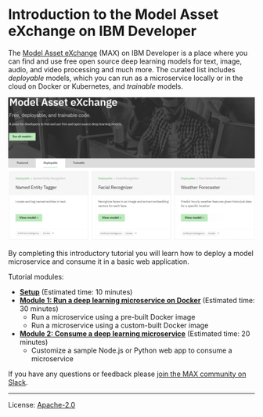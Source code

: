 # Introduction to the Model Asset eXchange on IBM Developer

The [Model Asset eXchange](https://developer.ibm.com/exchanges/models/) (MAX) on IBM Developer is a place where you can find and use free open source deep learning models for text, image, audio, and video processing and much more. The curated list includes _deployable_ models, which you can run as a microservice locally or in the cloud on Docker or Kubernetes, and _trainable_ models.

![Model Asset Exchange landing page](images/exchange-landing-page.png)

By completing this introductory tutorial you will learn how to deploy a model microservice and consume it in a basic web application.

Tutorial modules:
 - [**Setup**](setup/) (Estimated time: 10 minutes)
 - [**Module 1: Run a deep learning microservice on Docker**](modules/module1) (Estimated time: 30 minutes) 
   - Run a microservice using a pre-built Docker image
   - Run a microservice using a custom-built Docker image
 - [**Module 2: Consume a deep learning microservice**](modules/module2/) (Estimated time: 20 minutes) 
   - Customize a sample Node.js or Python web app to consume a microservice
 
 If you have any questions or feedback please [join the MAX community on Slack](https://join.slack.com/t/model-asset-exchange/shared_invite/enQtNDQ4OTQxODUyMTYwLWU2NTc4YTYxNjBhMWRlYWZkNTM5MjlkMDI4ZDI3YzQwMTYyZjk5YjU5NWU3MmNmN2FiNjg1MWFkYzQyODk3OTM).
 
 ---
 License: [Apache-2.0](LICENSE)
